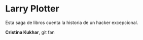 # Larry Plotter
Esta saga de libros cuenta la historia de un hacker excepcional.

**Cristina Kukhar**, git fan

